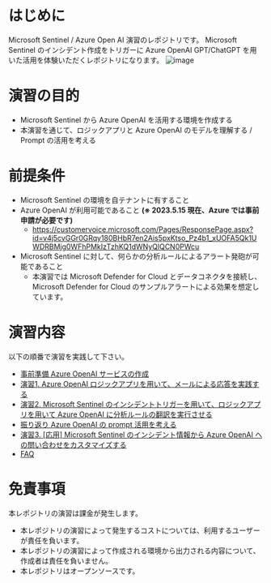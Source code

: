 # はじめに
Microsoft Sentinel / Azure Open AI 演習のレポジトリです。
Microsoft Sentinel のインシデント作成をトリガーに Azure OpenAI GPT/ChatGPT を用いた活用を体験いただくレポジトリになります。
![image](https://github.com/hisashin0728/SentinelAzureOpenAI/assets/55295601/96135a01-3aff-471a-8a37-0c373fd50db4)

# 演習の目的
- Microsoft Sentinel から Azure OpenAI を活用する環境を作成する
- 本演習を通じて、ロジックアプリと Azure OpenAI のモデルを理解する / Prompt の活用を考える

# 前提条件
- Microsoft Sentinel の環境を自テナントに有すること
- Azure OpenAI が利用可能であること **(※ 2023.5.15 現在、Azure では事前申請が必要です)**
  -   https://customervoice.microsoft.com/Pages/ResponsePage.aspx?id=v4j5cvGGr0GRqy180BHbR7en2Ais5pxKtso_Pz4b1_xUOFA5Qk1UWDRBMjg0WFhPMkIzTzhKQ1dWNyQlQCN0PWcu
- Microsoft Sentinel に対して、何らかの分析ルールによるアラート発砲が可能であること
  -   本演習では Microsoft Defender for Cloud とデータコネクタを接続し、Microsoft Defender for Cloud のサンプルアラートによる効果を想定しています。

# 演習内容
以下の順番で演習を実践して下さい。
- [事前準備 Azure OpenAI サービスの作成](https://github.com/hisashin0728/SentinelAzureOpenAI/blob/main/preconfiguration.md)
- [演習1. Azure OpenAI ロジックアプリを用いて、メールによる応答を実践する](https://github.com/hisashin0728/SentinelAzureOpenAI/blob/main/Work1.md)
- [演習2. Microsoft Sentinel のインシデントトリガーを用いて、ロジックアプリを用いて Azure OpenAI に分析ルールの翻訳を実行させる](https://github.com/hisashin0728/SentinelAzureOpenAI/blob/main/Work2.md)
- [振り返り Azure OpenAI の prompt 活用を考える](https://github.com/hisashin0728/SentinelAzureOpenAI/blob/main/Work3.md)
- [演習3. [応用] Microsoft Sentinel のインシデント情報から Azure OpenAI への問い合わせをカスタマイズする](https://github.com/hisashin0728/SentinelAzureOpenAI/blob/main/Work4.md)
- [FAQ](https://github.com/hisashin0728/SentinelAzureOpenAI/blob/main/FAQ.md)

# 免責事項
 本レポジトリの演習は課金が発生します。
- 本レポジトリの演習によって発生するコストについては、利用するユーザーが責任を負います。
- 本レポジトリの演習によって作成される環境から出力される内容について、作成者は責任を負いません。
- 本レポジトリはオープンソースです。 
